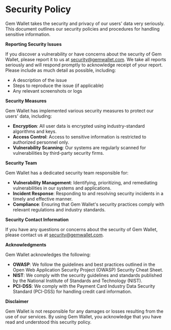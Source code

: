 # Security Policy

Gem Wallet takes the security and privacy of our users' data very seriously. This document outlines our security policies and procedures for handling sensitive information.

**Reporting Security Issues**

If you discover a vulnerability or have concerns about the security of Gem Wallet, please report it to us at [security@gemwallet.com](mailto:security@gemwallet.com). We take all reports seriously and will respond promptly to acknowledge receipt of your report. Please include as much detail as possible, including:

* A description of the issue
* Steps to reproduce the issue (if applicable)
* Any relevant screenshots or logs

**Security Measures**

Gem Wallet has implemented various security measures to protect our users' data, including:

* **Encryption**: All user data is encrypted using industry-standard algorithms and keys.
* **Access Control**: Access to sensitive information is restricted to authorized personnel only.
* **Vulnerability Scanning**: Our systems are regularly scanned for vulnerabilities by third-party security firms.

**Security Team**

Gem Wallet has a dedicated security team responsible for:

* **Vulnerability Management**: Identifying, prioritizing, and remediating vulnerabilities in our systems and applications.
* **Incident Response**: Responding to and resolving security incidents in a timely and effective manner.
* **Compliance**: Ensuring that Gem Wallet's security practices comply with relevant regulations and industry standards.

**Security Contact Information**

If you have any questions or concerns about the security of Gem Wallet, please contact us at [security@gemwallet.com](mailto:security@gemwallet.com).

**Acknowledgments**

Gem Wallet acknowledges the following:

* **OWASP**: We follow the guidelines and best practices outlined in the Open Web Application Security Project (OWASP) Security Cheat Sheet.
* **NIST**: We comply with the security guidelines and standards published by the National Institute of Standards and Technology (NIST).
* **PCI-DSS**: We comply with the Payment Card Industry Data Security Standard (PCI-DSS) for handling credit card information.

**Disclaimer**

Gem Wallet is not responsible for any damages or losses resulting from the use of our services. By using Gem Wallet, you acknowledge that you have read and understood this security policy.
